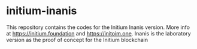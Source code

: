 # initium-inanis
This repository contains the  codes for the Initium Inanis version. More info at https://initium.foundation and https://initoim.one. Inanis is the laboratory version as the proof of concept for the Initium blockchain 

